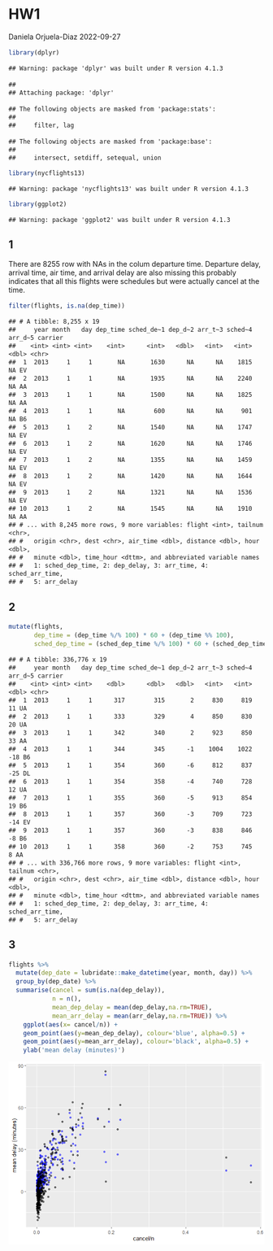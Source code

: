 HW1
================
Daniela Orjuela-Diaz
2022-09-27

``` r
library(dplyr)
```

    ## Warning: package 'dplyr' was built under R version 4.1.3

    ## 
    ## Attaching package: 'dplyr'

    ## The following objects are masked from 'package:stats':
    ## 
    ##     filter, lag

    ## The following objects are masked from 'package:base':
    ## 
    ##     intersect, setdiff, setequal, union

``` r
library(nycflights13)
```

    ## Warning: package 'nycflights13' was built under R version 4.1.3

``` r
library(ggplot2)
```

    ## Warning: package 'ggplot2' was built under R version 4.1.3

## 1

There are 8255 row with NAs in the colum departure time. Departure
delay, arrival time, air time, and arrival delay are also missing this
probably indicates that all this flights were schedules but were
actually cancel at the time.

``` r
filter(flights, is.na(dep_time))
```

    ## # A tibble: 8,255 x 19
    ##     year month   day dep_time sched_de~1 dep_d~2 arr_t~3 sched~4 arr_d~5 carrier
    ##    <int> <int> <int>    <int>      <int>   <dbl>   <int>   <int>   <dbl> <chr>  
    ##  1  2013     1     1       NA       1630      NA      NA    1815      NA EV     
    ##  2  2013     1     1       NA       1935      NA      NA    2240      NA AA     
    ##  3  2013     1     1       NA       1500      NA      NA    1825      NA AA     
    ##  4  2013     1     1       NA        600      NA      NA     901      NA B6     
    ##  5  2013     1     2       NA       1540      NA      NA    1747      NA EV     
    ##  6  2013     1     2       NA       1620      NA      NA    1746      NA EV     
    ##  7  2013     1     2       NA       1355      NA      NA    1459      NA EV     
    ##  8  2013     1     2       NA       1420      NA      NA    1644      NA EV     
    ##  9  2013     1     2       NA       1321      NA      NA    1536      NA EV     
    ## 10  2013     1     2       NA       1545      NA      NA    1910      NA AA     
    ## # ... with 8,245 more rows, 9 more variables: flight <int>, tailnum <chr>,
    ## #   origin <chr>, dest <chr>, air_time <dbl>, distance <dbl>, hour <dbl>,
    ## #   minute <dbl>, time_hour <dttm>, and abbreviated variable names
    ## #   1: sched_dep_time, 2: dep_delay, 3: arr_time, 4: sched_arr_time,
    ## #   5: arr_delay

## 2

``` r
mutate(flights,
       dep_time = (dep_time %/% 100) * 60 + (dep_time %% 100),
       sched_dep_time = (sched_dep_time %/% 100) * 60 + (sched_dep_time %% 100))
```

    ## # A tibble: 336,776 x 19
    ##     year month   day dep_time sched_de~1 dep_d~2 arr_t~3 sched~4 arr_d~5 carrier
    ##    <int> <int> <int>    <dbl>      <dbl>   <dbl>   <int>   <int>   <dbl> <chr>  
    ##  1  2013     1     1      317        315       2     830     819      11 UA     
    ##  2  2013     1     1      333        329       4     850     830      20 UA     
    ##  3  2013     1     1      342        340       2     923     850      33 AA     
    ##  4  2013     1     1      344        345      -1    1004    1022     -18 B6     
    ##  5  2013     1     1      354        360      -6     812     837     -25 DL     
    ##  6  2013     1     1      354        358      -4     740     728      12 UA     
    ##  7  2013     1     1      355        360      -5     913     854      19 B6     
    ##  8  2013     1     1      357        360      -3     709     723     -14 EV     
    ##  9  2013     1     1      357        360      -3     838     846      -8 B6     
    ## 10  2013     1     1      358        360      -2     753     745       8 AA     
    ## # ... with 336,766 more rows, 9 more variables: flight <int>, tailnum <chr>,
    ## #   origin <chr>, dest <chr>, air_time <dbl>, distance <dbl>, hour <dbl>,
    ## #   minute <dbl>, time_hour <dttm>, and abbreviated variable names
    ## #   1: sched_dep_time, 2: dep_delay, 3: arr_time, 4: sched_arr_time,
    ## #   5: arr_delay

## 3

``` r
flights %>%
  mutate(dep_date = lubridate::make_datetime(year, month, day)) %>%
  group_by(dep_date) %>%
  summarise(cancel = sum(is.na(dep_delay)), 
            n = n(),
            mean_dep_delay = mean(dep_delay,na.rm=TRUE),
            mean_arr_delay = mean(arr_delay,na.rm=TRUE)) %>%
    ggplot(aes(x= cancel/n)) + 
    geom_point(aes(y=mean_dep_delay), colour='blue', alpha=0.5) + 
    geom_point(aes(y=mean_arr_delay), colour='black', alpha=0.5) + 
    ylab('mean delay (minutes)')
```

![](README_files/figure-gfm/unnamed-chunk-3-1.png)<!-- -->
